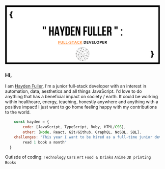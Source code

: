 ![haydenfullerBanner](https://raw.githubusercontent.com/haydenf/haydenf/master/images/haydenBanner1.png)

### Hi, 

I am [Hayden Fuller](https://www.linkedin.com/in/hayden-f-0b1110154/), I'm a junior full-stack developer with an interest in automation, data, aesthetics and all things JavaScript. I'd love to do anything that has a beneficial impact on society / earth. It could be working within healthcare, energy, teaching, honestly anywhere and anything with a positive impact! I just want to go home feeling happy with my contributions to the world.

```javascript
    const hayden = {
        code: [JavaScript, TypeScript, Ruby, HTML/CSS],
        other: [Node, React, Git/Github, GraphQL, NoSQL, SQL],
   	challenges: "This year I want to be hired as a full-time junior developer, first clients on side project,
        read 1 book a month"
  }
```

Outisde of coding: `Technology` `Cars` `Art` `Food & Drinks` `Anime` `3D printing` `Books`

